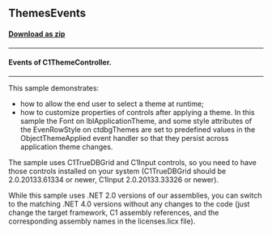 ## ThemesEvents
#### [Download as zip](https://grapecity.github.io/DownGit/#/home?url=https://github.com/GrapeCity/ComponentOne-WinForms-Samples/tree/master/NetFramework\Themes\VB\ThemesEvents)
____
#### Events of C1ThemeController.
____
This sample demonstrates:

* how to allow the end user to select a theme at runtime;
* how to customize properties of controls after applying a theme.
In this sample the Font on lblApplicationTheme, and some style attributes of the EvenRowStyle on ctdbgThemes are set to predefined values in the ObjectThemeApplied event handler 
so that they persist across application theme changes.

The sample uses C1TrueDBGrid and C1Input controls, so you need to have those controls installed on your system (C1TrueDBGrid should be 2.0.20133.61334 or newer, C1Input 2.0.20133.33326 or newer).

While this sample uses .NET 2.0 versions of our assemblies, you can switch to the matching .NET 4.0 versions without any changes to the code 
(just change the target framework, C1 assembly references, and the corresponding assembly names in the licenses.licx file).

